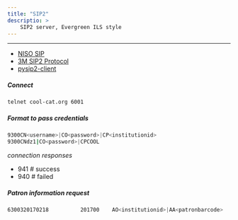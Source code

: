 ```yaml
---
title: "SIP2"
descriptio: >
    SIP2 server, Evergreen ILS style
---
```


---

- [NISO SIP](https://www.niso.org/standards-committees/sip)
- [3M SIP2 Protocol](http://multimedia.3m.com/mws/media/355361O/sip2-protocol.pdf)
- [pysip2-client](https://github.com/berick/pysip2)

##### Connect
```bash
telnet cool-cat.org 6001
```

##### Format to pass credentials
```bash
9300CN<username>|CO<password>|CP<institutionid>
9300CNdz1|CO<password>|CPCOOL
```
*connection responses*

- 941 # success
- 940 # failed

##### Patron information request
```bash
6300320170218          201700    AO<institutionid>|AA<patronbarcode>
```